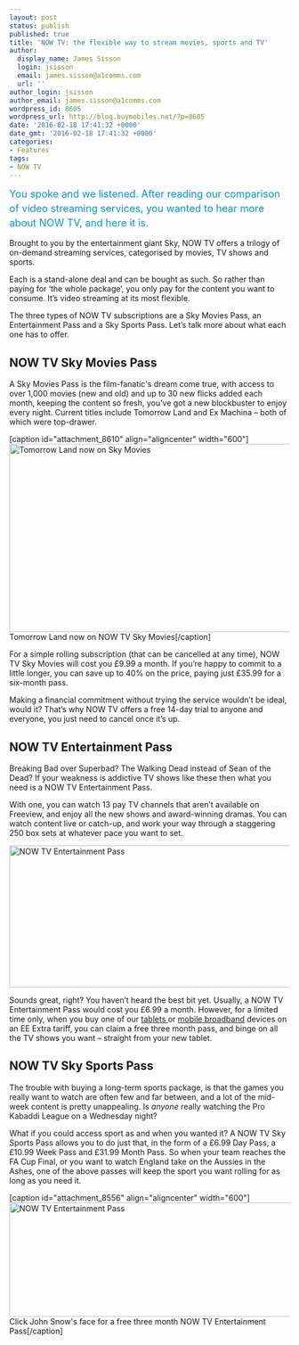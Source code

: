 ```yaml
---
layout: post
status: publish
published: true
title: 'NOW TV: the flexible way to stream movies, sports and TV'
author:
  display_name: James Sisson
  login: jsisson
  email: james.sisson@a1comms.com
  url: ''
author_login: jsisson
author_email: james.sisson@a1comms.com
wordpress_id: 8605
wordpress_url: http://blog.buymobiles.net/?p=8605
date: '2016-02-18 17:41:32 +0000'
date_gmt: '2016-02-18 17:41:32 +0000'
categories:
- Features
tags:
- NOW TV
---
```

<p><span class="postStandFirst" style="color: #0896d5; line-height: 26px; font-size: 18px;">You spoke and we listened. After reading our comparison of video streaming services, you wanted to hear more about NOW TV, and here it is.</span></p>
<p>Brought to you by the entertainment giant Sky, NOW TV offers a trilogy of on-demand streaming services, categorised by movies, TV shows and sports.</p>
<p>Each is a stand-alone deal and can be bought as such. So rather than paying for &lsquo;the whole package&rsquo;, you only pay for the content you want to consume. It&rsquo;s video streaming at its most flexible.</p>
<p>The three types of NOW TV subscriptions are a Sky Movies Pass, an Entertainment Pass and a Sky Sports Pass. Let&rsquo;s talk more about what each one has to offer.</p>
<h2>NOW TV Sky Movies Pass</h2>
<p>A Sky Movies Pass is the film-fanatic's&nbsp;dream come true, with access to over 1,000 movies (new and old) and up to 30 new flicks added each month, keeping the content so fresh, you&rsquo;ve got a new blockbuster to enjoy every night. Current titles include Tomorrow Land&nbsp;and Ex Machina &ndash; both of which were top-drawer.</p>
<p>[caption id="attachment_8610" align="aligncenter" width="600"]<img class="wp-image-8610" src="https://a1comms-blog-buymobiles.storage.googleapis.com/2016/02/Tomorrow-Land-now-on-Sky-Movies.jpg" alt="Tomorrow Land now on Sky Movies" width="600" height="338" /> Tomorrow Land now on NOW TV Sky Movies[/caption]</p>
<p>For a simple rolling subscription (that can be cancelled at any time), NOW TV Sky Movies will cost you &pound;9.99 a month. If you&rsquo;re happy to commit to a little longer, you can save up to 40% on the price, paying just &pound;35.99 for a six-month pass.</p>
<p>Making a financial commitment without trying the service wouldn&rsquo;t be ideal, would it? That&rsquo;s why NOW TV offers a free 14-day trial to anyone and everyone, you just need to cancel once it&rsquo;s up.</p>
<h2>NOW TV Entertainment Pass</h2>
<p>Breaking Bad over Superbad? The Walking Dead instead of Sean of the Dead? If your weakness is addictive TV shows like these then what you need is a NOW TV Entertainment Pass.</p>
<p>With one, you can watch 13 pay TV channels that aren&rsquo;t available on Freeview, and enjoy all the new shows and award-winning dramas. You can watch content live or catch-up, and work your way through a staggering 250 box sets at whatever pace you want to set.</p>
<p><img class="aligncenter wp-image-8607" src="https://a1comms-blog-buymobiles.storage.googleapis.com/2016/02/NOW-TV-Entertainment-Pass.jpg" alt="NOW TV Entertainment Pass" width="600" height="255" /></p>
<p>Sounds great, right? You haven&rsquo;t heard the best bit yet. Usually, a NOW TV Entertainment Pass would cost you &pound;6.99 a month. However, for a limited time only, when you buy one of our <a href="http://www.buymobiles.net/contract-tablets" target="_blank">tablets </a>or <a href="http://www.buymobiles.net/mobile-broadband" target="_blank">mobile broadband</a> devices on an EE Extra tariff, you can claim a free three month pass, and binge on all the TV shows you want &ndash; straight from your new tablet.</p>
<h2>NOW TV Sky Sports Pass</h2>
<p>The trouble with buying a long-term sports package, is that the games you really want to watch are often few and far between, and a lot of the mid-week content is pretty unappealing. Is <em>anyone</em> really&nbsp;watching the Pro Kabaddi League on a Wednesday night?</p>
<p>What if you could access sport as&nbsp;and when you wanted it? A NOW TV Sky Sports Pass allows you to do just that, in the form of a &pound;6.99 Day Pass, a &pound;10.99 Week Pass and &pound;31.99 Month Pass. So when your team reaches the FA Cup Final, or you want to watch England take on the Aussies in the Ashes, one of the above passes will keep the sport you want rolling for as long as you need it.</p>
<p>[caption id="attachment_8556" align="aligncenter" width="600"]<a href="http://www.buymobiles.net/contract-tablets" target="_blank"><img class="wp-image-8556" src="https://a1comms-blog-buymobiles.storage.googleapis.com/2016/02/got-banner.png" alt="NOW TV Entertainment Pass" width="600" height="205" /></a> Click John Snow's face for a free three month NOW TV Entertainment Pass[/caption]</p>
